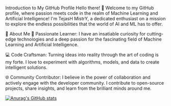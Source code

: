 Introduction to My GitHub Profile
Hello there! 👋 Welcome to my GitHub profile, where passion meets code in the realm of Machine Learning and Artificial Intelligence! I'm TejasH MistrY, a dedicated enthusiast on a mission to explore the endless possibilities that the world of AI and ML has to offer.

🚀 About Me
🧠 Passionate Learner: I have an insatiable curiosity for cutting-edge technologies and a deep passion for the fascinating field of Machine Learning and Artificial Intelligence.

💻 Code Craftsman: Turning ideas into reality through the art of coding is my forte. I love to experiment with algorithms, models, and data to create intelligent solutions.

🌐 Community Contributor: I believe in the power of collaboration and actively engage with the developer community. I contribute to open-source projects, share insights, and learn from the brilliant minds around me.

[![Anurag's GitHub stats](https://github-readme-stats.vercel.app/api?username=mistrytejasm)](https://github.com/mistrytejasm/github-readme-stats)
